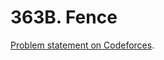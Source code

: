# 363B. Fence

[Problem statement on Codeforces](https://codeforces.com/problemset/problem/363/B?locale=en).
